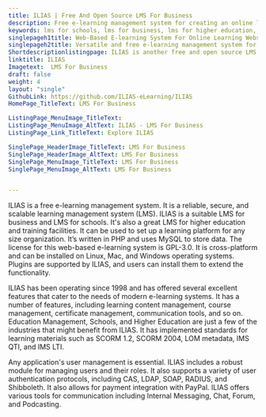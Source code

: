 ```yaml
---
title: ILIAS | Free And Open Source LMS For Business
description: Free e-learning management system for creating an online learning platform. ILIAS is an open source e-learning system and an ideal LMS for business.
keywords: lms for schools, lms for business, lms for higher education, web based e-learning system, free e-learning management system
singlepageh1title: Web-Based E-learning System For Online Learning Websites
singlepageh2title: Versatile and free e-learning management system for building educational platforms. Supports multiple authentication protocols and communication tools.
Shortdescriptionlistingpage: ILIAS is another free and open source LMS for business, schools, and higher education. Modern interface with rich communication tools for collaboration.
linktitle: ILIAS
Imagetext:  LMS For Business
draft: false
weight: 4
layout: "single"
GithubLink: https://github.com/ILIAS-eLearning/ILIAS
HomePage_TitleText: LMS For Business

ListingPage_MenuImage_TitleText: 
ListingPage_MenuImage_AltText: ILIAS - LMS For Business
ListingPage_Link_TitleText: Explore ILIAS

SinglePage_HeaderImage_TitleText: LMS For Business
SinglePage_HeaderImage_AltText: LMS For Business
SinglePage_MenuImage_TitleText: LMS For Business
SinglePage_MenuImage_AltText: LMS For Business


---
```


ILIAS is a free e-learning management system. It is a reliable, secure, and scalable learning management system (LMS). ILIAS is a suitable LMS for business and LMS for schools. It's also a great LMS for higher education and training facilities. It can be used to set up a learning platform for any size organization. It’s written in PHP and uses MySQL to store data. The license for this web-based e-learning system is GPL-3.0. It is cross-platform and can be installed on Linux, Mac, and Windows operating systems. Plugins are supported by ILIAS, and users can install them to extend the functionality. 

ILIAS has been operating since 1998 and has offered several excellent features that cater to the needs of modern e-learning systems. It has a number of features, including learning content management, course management, certificate management, communication tools, and so on. Education Management, Schools, and Higher Education are just a few of the industries that might benefit from ILIAS. It has implemented standards for learning materials such as SCORM 1.2, SCORM 2004, LOM metadata, IMS QTI, and IMS LTI.

Any application's user management is essential. ILIAS includes a robust module for managing users and their roles. It also supports a variety of user authentication protocols, including CAS, LDAP, SOAP, RADIUS, and Shibboleth. It also allows for payment integration with PayPal. ILIAS offers various tools for communication including Internal Messaging, Chat, Forum, and Podcasting.